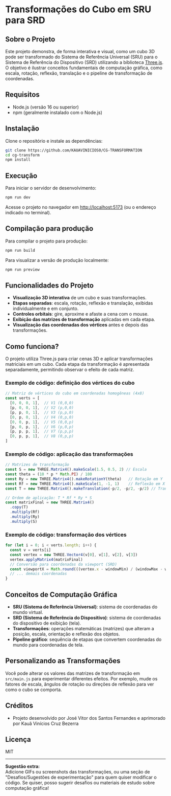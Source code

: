 # Transformações do Cubo em SRU para SRD

## Sobre o Projeto

Este projeto demonstra, de forma interativa e visual, como um cubo 3D pode ser transformado do Sistema de Referência Universal (SRU) para o Sistema de Referência do Dispositivo (SRD) utilizando a biblioteca [Three.js](https://threejs.org/). O objetivo é ilustrar conceitos fundamentais de computação gráfica, como escala, rotação, reflexão, translação e o pipeline de transformação de coordenadas.

## Requisitos

- Node.js (versão 16 ou superior)
- npm (geralmente instalado com o Node.js)

## Instalação

Clone o repositório e instale as dependências:

```bash
git clone https://github.com/KAUAVINICIOS0/CG-TRANSFORMATION
cd cg-transform
npm install
```

## Execução

Para iniciar o servidor de desenvolvimento:

```bash
npm run dev
```

Acesse o projeto no navegador em [http://localhost:5173](http://localhost:5173) (ou o endereço indicado no terminal).

## Compilação para produção

Para compilar o projeto para produção:

```bash
npm run build
```

Para visualizar a versão de produção localmente:

```bash
npm run preview
```

## Funcionalidades do Projeto

- **Visualização 3D interativa** de um cubo e suas transformações.
- **Etapas separadas**: escala, rotação, reflexão e translação, exibidas individualmente e em conjunto.
- **Controles orbitais**: gire, aproxime e afaste a cena com o mouse.
- **Exibição das matrizes de transformação** aplicadas em cada etapa.
- **Visualização das coordenadas dos vértices** antes e depois das transformações.

## Como funciona?

O projeto utiliza Three.js para criar cenas 3D e aplicar transformações matriciais em um cubo. Cada etapa da transformação é apresentada separadamente, permitindo observar o efeito de cada matriz.

### Exemplo de código: definição dos vértices do cubo

```js
// Matriz de vértices do cubo em coordenadas homogêneas (4x8)
const verts = [
  [0, 0, 0, 1],  // V1 (0,0,0)
  [p, 0, 0, 1],  // V2 (p,0,0)
  [p, p, 0, 1],  // V3 (p,p,0)
  [0, p, 0, 1],  // V4 (0,p,0)
  [0, 0, p, 1],  // V5 (0,0,p)
  [p, 0, p, 1],  // V6 (p,0,p)
  [p, p, p, 1],  // V7 (p,p,p)
  [0, p, p, 1],  // V8 (0,p,p)
]
```

### Exemplo de código: aplicação das transformações

```js
// Matrizes de transformação
const S = new THREE.Matrix4().makeScale(1.5, 0.5, 2) // Escala
const theta = (10 * p * Math.PI) / 180
const Ry = new THREE.Matrix4().makeRotationY(theta)   // Rotação em Y
const Rf = new THREE.Matrix4().makeScale(1, -1, 1)    // Reflexão em X
const T = new THREE.Matrix4().makeTranslation(-p/2, -p/2, -p/2) // Translação

// Ordem de aplicação: T * Rf * Ry * S
const matrixFinal = new THREE.Matrix4()
  .copy(T)
  .multiply(Rf)
  .multiply(Ry)
  .multiply(S)
```

### Exemplo de código: transformação dos vértices

```js
for (let i = 0; i < verts.length; i++) {
  const v = verts[i]
  const vertex = new THREE.Vector4(v[0], v[1], v[2], v[3])
  vertex.applyMatrix4(matrixFinal)
  // Conversão para coordenadas da viewport (SRD)
  const viewportX = Math.round(((vertex.x - windowMin) / (windowMax - windowMin)) * viewportWidth)
  // ... demais coordenadas
}
```

## Conceitos de Computação Gráfica

- **SRU (Sistema de Referência Universal)**: sistema de coordenadas do mundo virtual.
- **SRD (Sistema de Referência do Dispositivo)**: sistema de coordenadas do dispositivo de exibição (tela).
- **Transformações**: operações matemáticas (matrizes) que alteram a posição, escala, orientação e reflexão dos objetos.
- **Pipeline gráfico**: sequência de etapas que convertem coordenadas do mundo para coordenadas de tela.

## Personalizando as Transformações

Você pode alterar os valores das matrizes de transformação em `src/main.js` para experimentar diferentes efeitos. Por exemplo, mude os fatores de escala, ângulos de rotação ou direções de reflexão para ver como o cubo se comporta.

## Créditos

- Projeto desenvolvido por José Vitor dos Santos Fernandes e aprimorado por Kauã Vinícios Cruz Bezerra

## Licença

MIT

---

**Sugestão extra:**  
Adicione GIFs ou screenshots das transformações, ou uma seção de "Desafios/Sugestões de experimentação" para quem quiser modificar o código. Se quiser, posso sugerir desafios ou materiais de estudo sobre computação gráfica!
